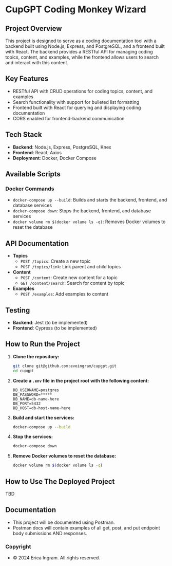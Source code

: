 
# CupGPT Coding Monkey Wizard

## Project Overview

This project is designed to serve as a coding documentation tool with a backend built using Node.js, Express, and PostgreSQL, and a frontend built with React. The backend provides a RESTful API for managing coding topics, content, and examples, while the frontend allows users to search and interact with this content.

## Key Features

- RESTful API with CRUD operations for coding topics, content, and examples
- Search functionality with support for bulleted list formatting
- Frontend built with React for querying and displaying coding documentation
- CORS enabled for frontend-backend communication

## Tech Stack

- **Backend**: Node.js, Express, PostgreSQL, Knex
- **Frontend**: React, Axios
- **Deployment**: Docker, Docker Compose

## Available Scripts

### Docker Commands

- `docker-compose up --build`: Builds and starts the backend, frontend, and database services
- `docker-compose down`: Stops the backend, frontend, and database services
- `docker volume rm $(docker volume ls -q)`: Removes Docker volumes to reset the database

## API Documentation

- **Topics**
    - `POST /topics`: Create a new topic
    - `POST /topics/link`: Link parent and child topics
- **Content**
    - `POST /content`: Create new content for a topic
    - `GET /content/search`: Search for content by topic
- **Examples**
    - `POST /examples`: Add examples to content

## Testing

- **Backend**: Jest (to be implemented)
- **Frontend**: Cypress (to be implemented)

## How to Run the Project

1. **Clone the repository:**
   ```bash
   git clone git@github.com:evoingram/cupgpt.git
   cd cupgpt
   ```

2. **Create a `.env` file in the project root with the following content:**
   ```env
   DB_USERNAME=postgres
   DB_PASSWORD=*****
   DB_NAME=db-name-here
   DB_PORT=5432
   DB_HOST=db-host-name-here
   ```

3. **Build and start the services:**
   ```bash
   docker-compose up --build
   ```

4. **Stop the services:**
   ```bash
   docker-compose down
   ```

5. **Remove Docker volumes to reset the database:**
   ```bash
   docker volume rm $(docker volume ls -q)
   ```

## How to Use The Deployed Project

TBD

## Documentation

- This project will be documented using Postman.
- Postman docs will contain examples of all get, post, and put endpoint body submissions AND responses.

### Copyright

- © 2024 Erica Ingram. All rights reserved.
